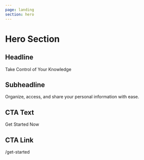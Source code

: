 ```yaml
---
page: landing
section: hero
---
```


# Hero Section

## Headline

Take Control of Your Knowledge

## Subheadline

Organize, access, and share your personal information with ease.

## CTA Text

Get Started Now

## CTA Link

/get-started
